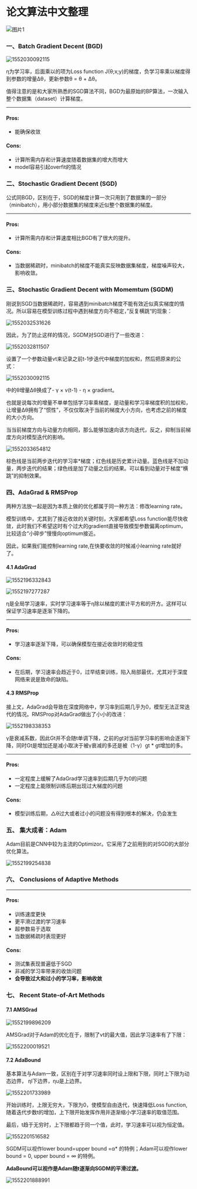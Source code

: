 # 论文算法中文整理



![图片1](.\pics\pic1.jpg)

### 一、Batch Gradient Decent (BGD)

![1552030092115](.\pics\pic2.png)

η为学习率，后面乘以的项为Loss function J(θ;x;y)的梯度，负学习率乘以梯度得到参数的增量Δθ，更新参数θ = θ + Δθ。

值得注意的是和大家所熟悉的SGD算法不同，BGD为最原始的BP算法，一次输入整个数据集（dataset）计算梯度。

---

#### Pros:

- 能确保收敛

#### Cons:

- 计算所需内存和计算速度随着数据集的增大而增大
- model容易引起overfit的情况



### 二、Stochastic Gradient Decent (SGD)

公式同BGD，区别在于，SGD的梯度计算一次只用到了数据集的一部分（minibatch），用小部分数据集的梯度来近似整个数据集的梯度。

---

#### Pros:

- 计算所需内存和计算速度相比BGD有了很大的提升。

#### Cons:

- 当数据稀疏时，minibatch的梯度不能真实反映数据集梯度，梯度噪声较大，影响收敛。



### 三、Stochastic  Gradient Decent with Momemtum (SGDM)

刚说到SGD当数据稀疏时，容易遇到minibatch梯度不能有效近似真实梯度的情况。所以容易在模型训练过程中遇到梯度方向不稳定，”反复横跳“的现象：

![1552032531626](.\pics\pic3.png)

因此，为了防止这样的情况，SGDM对SGD进行了一些改进：

![1552032811507](.\pics\pic4.png)

设置了一个参数动量vt来记录之前t-1步迭代中梯度的加权和，然后把原来的公式：

![1552030092115](.\pics\pic2.png)

中的θ增量Δθ换成了- γ × v(t-1) - η × gradient。

也就是说每次的增量不单单包括学习率乘梯度，是动量和学习率梯度积的加权和，让增量Δθ拥有了“惯性”，不仅仅取决于当前的梯度大小方向，也考虑之前的梯度的大小方向。

当当前梯度方向与动量方向相同，那么能够加速向该方向迭代，反之，抑制当前梯度方向对模型迭代的影响。

![1552033654812](.\pics\pic5.png)

棕色线是当前两步迭代的学习率*梯度；红色线是历史累计动量。蓝色线是不加动量，两步迭代的结果；绿色线是加了动量之后的结果。可以看到动量对于梯度“横跳”的抑制效果。



### 四、AdaGrad & RMSProp

两种方法放一起是因为本质上做的优化都属于同一种方法：修改learning rate。

模型训练中，尤其到了接近收敛的关键时刻，大家都希望Loss function能尽快收敛，此时我们不希望这时有个过大的gradient直接导致模型参数偏离optimum，比较适合“小碎步”慢慢向optimum接近。

因此，如果我们能控制learning rate,在快要收敛的时候减小learning rate就好了。

#### 4.1 AdaGrad

![1552196332843](.\pics\pic6.png)

![1552197277287](.\pics\pic7.jpg)

 η是全局学习速率，实时学习速率等于η除以梯度的累计平方和的开方。这样可以保证学习速率是逐渐下降的。

---

#### Pros:

- 学习速率逐渐下降，可以确保模型在接近收敛时的稳定性

#### Cons:

- 在后期，学习速率会趋近于0，过早结束训练，陷入局部最优，尤其对于深度网络来说是致命的缺陷。

#### 4.3 RMSProp

接上文，AdaGrad会导致在深度网络中，学习率到后期几乎为0，模型无法正常迭代的情况。RMSProp对AdaGrad做出了小小的改进：

![1552198338353](.\pics\pic8.jpg)

γ是衰减系数，因此Gt并不会随t单调下降，之前的gt对当前学习率的影响会逐渐下降，同时Gt是增加还是减小取决于被γ衰减的多还是被（1-γ）gt * gt增加的多。

---

#### Pros: 

- 一定程度上缓解了AdaGrad学习速率到后期几乎为0的问题
- 一定程度上能限制训练后期出现过大梯度的问题

#### Cons:

- 模型训练后期，△θ过大或者过小的问题没有得到根本的解决，仍会发生



### 五、 集大成者：Adam

Adam目前是CNN中较为主流的Optimizor。它采用了之前用到的对SGD的大部分优化算法。

![1552199254838](.\pics\pic9.png)

### 六、 Conclusions of Adaptive Methods

---

#### Pros:

- 训练速度更快
- 更平滑过渡的学习速率
- 超参数易于选取
- 当数据稀疏时表现更好

#### Cons:

- 测试集表现普遍低于SGD
- 非减的学习率带来的收敛问题
- **会导致过大和过小的学习率，影响收敛**



### 七、 Recent State-of-Art Methods

#### 7.1 AMSGrad

![1552199896209](.\pics\pic10.png)

AMSGrad对于Adam的优化在于，限制了vt的最大值，因此学习速率有了下限：

![1552200019521](.\pics\pic11.png)

#### 7.2 AdaBound

基本算法与Adam一致，区别在于对学习速率同时设上限和下限，同时上下限为动态边界， ηl下边界，ηu是上边界。

![1552201733989](.\pics\pic12.png)

开始训练时，上限无穷大，下限为0，使模型自由迭代，快速降低Loss function,随着迭代步数t的增加，上下限开始发挥作用并逐渐缩小学习速率的取值范围。

最后，t趋于无穷时，上下限都趋于同一个值，此时，学习速率可以视为恒定值。

![1552201516582](.\pics\pic13.jpg)

SGDM可以视作lower bound=upper bound =α* 的特例；Adam可以视作lower bound = 0, upper bound = ∞ 的特例。

**AdaBound可以视作是Adam随t逐渐向SGDM的平滑过渡。**

![1552201888991](.\pics\pic14.png)

